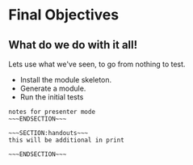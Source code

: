 <!SLIDE>
# Final Objectives #
## What do we do with it all! ##

Lets use what we've seen, to go from nothing to test.

* Install the module skeleton.
* Generate a module.
* Run the initial tests

~~~SECTION:notes~~~
notes for presenter mode
~~~ENDSECTION~~~

~~~SECTION:handouts~~~
this will be additional in print

~~~ENDSECTION~~~

